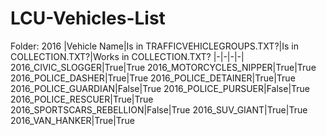 # LCU-Vehicles-List
Folder: 2016
|Vehicle Name|Is in TRAFFICVEHICLEGROUPS.TXT?|Is in COLLECTION.TXT?|Works in COLLECTION.TXT?
|-|-|-|-|
2016_CIVIC_SLOGGER|True|True
2016_MOTORCYCLES_NIPPER|True|True
2016_POLICE_DASHER|True|True
2016_POLICE_DETAINER|True|True
2016_POLICE_GUARDIAN|False|True
2016_POLICE_PURSUER|False|True
2016_POLICE_RESCUER|True|True
2016_SPORTSCARS_REBELLION|False|True
2016_SUV_GIANT|True|True
2016_VAN_HANKER|True|True

